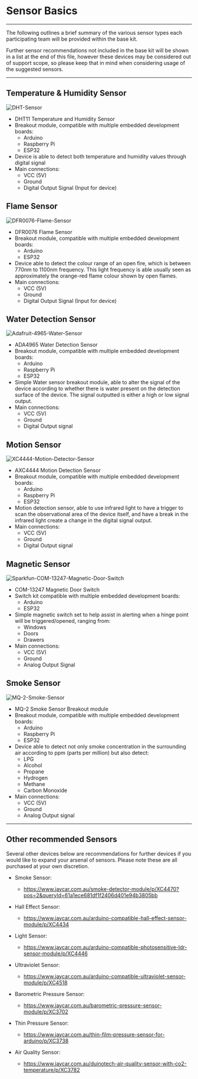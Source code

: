 # Sensor Basics

***

The following outlines a brief summary of the various sensor types each participating team will be provided within the base kit.

Further sensor recommendations not included in the base kit will be shown in a list at the end of this file, however these devices may be considered out of support scope, so please keep that in mind when considering usage of the suggested sensors.

***

## Temperature & Humidity Sensor

![DHT-Sensor](../3.3%20Sensor%20Basics/DHT11/DHT11-Sensor.jpeg)

- DHT11 Temperature and Humidity Sensor
- Breakout module, compatible with multiple embedded development boards:
  - Arduino
  - Raspberry Pi
  - ESP32
- Device is able to detect both temperature and humidity values through digital signal
- Main connections:
  - VCC (5V)
  - Ground
  - Digital Output Signal (Input for device)

## Flame Sensor

![DFR0076-Flame-Sensor](../3.3%20Sensor%20Basics/DFR0076-Flame-Sensor/DFR-0076-Flame_sensor.jpeg)

- DFR0076 Flame Sensor
- Breakout module, compatible with multiple embedded development boards:
  - Arduino
  - ESP32
- Device able to detect the colour range of an open fire, which is between 770nm to 1100nm frequency. This light frequency is able usually seen as approximately the orange-red flame colour shown by open flames.
- Main connections:
  - VCC (5V)
  - Ground
  - Digital Output Signal (Input for device)

## Water Detection Sensor

![Adafruit-4965-Water-Sensor](../3.3%20Sensor%20Basics/ADA4965-Water-Sensor/ADA4965-Water-Sensor.jpeg)

- ADA4965 Water Detection Sensor
- Breakout module, compatible with multiple embedded development boards:
  - Arduino
  - Raspberry Pi
  - ESP32
- Simple Water sensor breakout module, able to alter the signal of the device according to whether there is water present on the detection surface of the device. The signal outputted is either a high or low signal output.
- Main connections:
  - VCC (5V)
  - Ground
  - Digital Output signal

## Motion Sensor

![XC4444-Motion-Detector-Sensor](../3.3%20Sensor%20Basics/XC4444-Motion-Sensor/XC4444-Motion-Detector.jpeg)

- AXC4444 Motion Detection Sensor
- Breakout module, compatible with multiple embedded development boards:
  - Arduino
  - Raspberry Pi
  - ESP32
- Motion detection sensor, able to use infrared light to have a trigger to scan the observational area of the device itself, and have a break in the infrared light create a change in the digital signal output.
- Main connections:
  - VCC (5V)
  - Ground
  - Digital Output signal

## Magnetic Sensor

![Sparkfun-COM-13247-Magnetic-Door-Switch](../3.3%20Sensor%20Basics/COM-13247-Magnetic-Door-set/COM-13247-Magnetic-Door-Switch-Set.jpeg)

- COM-13247 Magnetic Door Switch
- Switch kit compatible with multiple embedded development boards:
  - Arduino
  - ESP32
- Simple magnetic switch set to help assist in alerting when a hinge point will be triggered/opened, ranging from:
  - Windows
  - Doors
  - Drawers
- Main connections:
  - VCC (5V)
  - Ground
  - Analog Output Signal

## Smoke Sensor

![MQ-2-Smoke-Sensor](../3.3%20Sensor%20Basics/MQ-2-Smoke-Sensor/MQ-2-smoke-detector.jpeg)

- MQ-2 Smoke Sensor Breakout module
- Breakout module, compatible with multiple embedded development boards:
  - Arduino
  - Raspberry Pi
  - ESP32
- Device able to detect not only smoke concentration in the surrounding air according to ppm (parts per million) but also detect:
  - LPG
  - Alcohol
  - Propane
  - Hydrogen
  - Methane
  - Carbon Monoxide
- Main connections:
  - VCC (5V)
  - Ground
  - Analog Output signal

***

## Other recommended Sensors

Several other devices below are recommendations for further devices if you would like to expand your arsenal of sensors. Please note these are all purchased at your own discretion.

- Smoke Sensor:
  - <https://www.jaycar.com.au/smoke-detector-module/p/XC4470?pos=2&queryId=61a1ece681df1f2406d401e94b3805bb>

- Hall Effect Sensor:
  - <https://www.jaycar.com.au/arduino-compatible-hall-effect-sensor-module/p/XC4434>

- Light Sensor:
  - <https://www.jaycar.com.au/arduino-compatible-photosensitive-ldr-sensor-module/p/XC4446>

- Ultraviolet Sensor:
  - <https://www.jaycar.com.au/arduino-compatible-ultraviolet-sensor-module/p/XC4518>

- Barometric Pressure Sensor:
  - <https://www.jaycar.com.au/barometric-pressure-sensor-module/p/XC3702>

- Thin Pressure Sensor:
  - <https://www.jaycar.com.au/thin-film-pressure-sensor-for-arduino/p/XC3738>

- Air Quality Sensor:
  - <https://www.jaycar.com.au/duinotech-air-quality-sensor-with-co2-temperature/p/XC3782>
